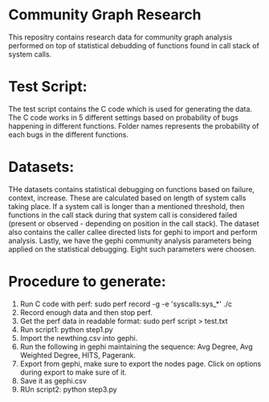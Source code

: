 # Community Graph Research
This repositry contains research data for community graph analysis performed on top of statistical debudding of functions found in call stack of system calls.

# Test Script:
The test script contains the C code which is used for generating the data. The C code works in 5 different settings based on probability of bugs happening in different functions. Folder names represents the probability of each bugs in the different functions.

# Datasets:
THe datasets contains statistical debugging on functions based on failure, context, increase. These are calculated based on length of system calls taking place. If a system call is longer than a mentioned threshold, then functions in the call stack during that system call is considered failed (present or observed - depending on position in the call stack).
The dataset also contains the caller callee directed lists for gephi to import and perform analysis. Lastly, we have the gephi community analysis parameters being applied on the statistical debugging. Eight such parameters were choosen.

# Procedure to generate:
1. Run C code with perf: sudo perf record -g -e 'syscalls:sys_*' ./c
2. Record enough data and then stop perf.
3. Get the perf data in readable format: sudo perf script > test.txt
4. Run script1: python step1.py
5. Import the newthing.csv into gephi.
6. Run the following in gephi maintaining the sequence: Avg Degree, Avg Weighted Degree, HITS, Pagerank.
7. Export from gephi, make sure to export the nodes page. Click on options during export to make sure of it.
8. Save it as gephi.csv
9. RUn script2: python step3.py

